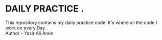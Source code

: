 #   DAILY PRACTICE .
This repository contains my daily practice code. It's where all the code I work on every Day .
<br>
Author - Yasir Ali Arain 
